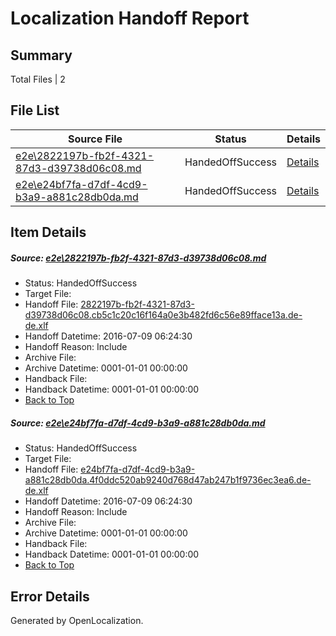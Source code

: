 # <a name='report-top'></a> Localization Handoff Report

## Summary
 Total Files | 2

## File List
 Source File | Status | Details 
 ----------- | ------ | ------- 
 [e2e\2822197b-fb2f-4321-87d3-d39738d06c08.md](https://github.com/OpenLocalizationTestOrg/oltest/blob/ecde7e2c5d86c8b0631022c1e0a30b1bc7fff481/e2e/2822197b-fb2f-4321-87d3-d39738d06c08.md) | HandedOffSuccess | [Details](#d6691755888aba9f264300270ba713cc5e1beb2b2)
 [e2e\e24bf7fa-d7df-4cd9-b3a9-a881c28db0da.md](https://github.com/OpenLocalizationTestOrg/oltest/blob/ecde7e2c5d86c8b0631022c1e0a30b1bc7fff481/e2e/e24bf7fa-d7df-4cd9-b3a9-a881c28db0da.md) | HandedOffSuccess | [Details](#9ec0fe016de14cb575f3464fef5475e0f8c4f0793)

## Item Details
##### <a name='d6691755888aba9f264300270ba713cc5e1beb2b2'></a> Source: [e2e\2822197b-fb2f-4321-87d3-d39738d06c08.md](https://github.com/OpenLocalizationTestOrg/oltest/blob/ecde7e2c5d86c8b0631022c1e0a30b1bc7fff481/e2e/2822197b-fb2f-4321-87d3-d39738d06c08.md)
* Status: HandedOffSuccess
* Target File: 
* Handoff File: [2822197b-fb2f-4321-87d3-d39738d06c08.cb5c1c20c16f164a0e3b482fd6c56e89fface13a.de-de.xlf](https://github.com/OpenLocalizationTestOrg/olhandoff-e2e/blob/af4f6062fd757f1be07c7b9640fbae698d44be67/ol-handoff/OpenLocalizationTestOrg/oltest-dede-fly/ci/ht/2822197b-fb2f-4321-87d3-d39738d06c08.cb5c1c20c16f164a0e3b482fd6c56e89fface13a.de-de.xlf)
* Handoff Datetime: 2016-07-09 06:24:30
* Handoff Reason: Include
* Archive File: 
* Archive Datetime: 0001-01-01 00:00:00
* Handback File: 
* Handback Datetime: 0001-01-01 00:00:00
* [Back to Top](#report-top)

##### <a name='9ec0fe016de14cb575f3464fef5475e0f8c4f0793'></a> Source: [e2e\e24bf7fa-d7df-4cd9-b3a9-a881c28db0da.md](https://github.com/OpenLocalizationTestOrg/oltest/blob/ecde7e2c5d86c8b0631022c1e0a30b1bc7fff481/e2e/e24bf7fa-d7df-4cd9-b3a9-a881c28db0da.md)
* Status: HandedOffSuccess
* Target File: 
* Handoff File: [e24bf7fa-d7df-4cd9-b3a9-a881c28db0da.4f0ddc520ab9240d768d47ab247b1f9736ec3ea6.de-de.xlf](https://github.com/OpenLocalizationTestOrg/olhandoff-e2e/blob/af4f6062fd757f1be07c7b9640fbae698d44be67/ol-handoff/OpenLocalizationTestOrg/oltest-dede-fly/ci/ht/e24bf7fa-d7df-4cd9-b3a9-a881c28db0da.4f0ddc520ab9240d768d47ab247b1f9736ec3ea6.de-de.xlf)
* Handoff Datetime: 2016-07-09 06:24:30
* Handoff Reason: Include
* Archive File: 
* Archive Datetime: 0001-01-01 00:00:00
* Handback File: 
* Handback Datetime: 0001-01-01 00:00:00
* [Back to Top](#report-top)


## Error Details

Generated by OpenLocalization.
